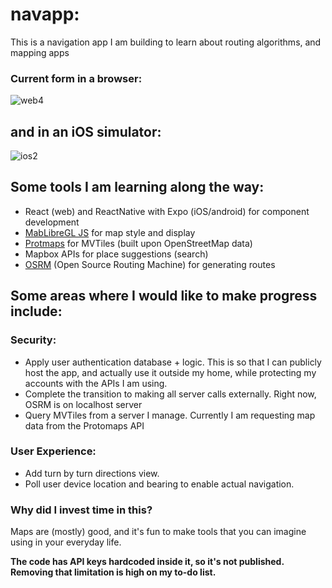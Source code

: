 # navapp:
This is a navigation app I am building to learn about routing algorithms, and mapping apps

### Current form in a browser:
![web4](https://github.com/user-attachments/assets/37b6d935-6095-49d6-8138-192837370418)

## and in an iOS simulator:
![ios2](https://github.com/user-attachments/assets/0cd9aaef-8984-4bb4-8415-460163cdd9af)


## Some tools I am learning along the way:
- React (web) and ReactNative with Expo (iOS/android) for component development
- [MabLibreGL JS](https://maplibre.org/) for map style and display
- [Protmaps](https://protomaps.com/) for MVTiles (built upon OpenStreetMap data)
- Mapbox APIs for place suggestions (search)
- [OSRM](https://project-osrm.org/) (Open Source Routing Machine) for generating routes 

## Some areas where I would like to make progress include:
### Security:
- Apply user authentication database + logic. This is so that I can publicly host the app, and actually use it outside my home, while protecting my accounts with the APIs I am using.
- Complete the transition to making all server calls externally. Right now, OSRM is on localhost server
- Query MVTiles from a server I manage.  Currently I am requesting map data from the Protomaps API

### User Experience:
- Add turn by turn directions view.
- Poll user device location and bearing to enable actual navigation.

### Why did I invest time in this?
Maps are (mostly) good, and it's fun to make tools that you can imagine using in your everyday life. 

**The code has API keys hardcoded inside it, so it's not published. Removing that limitation is high on my to-do list.**
